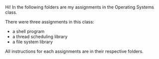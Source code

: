 Hi! In the following folders are my assignments in the Operating Systems class.

There were three assignments in this class:
- a shell program
- a thread scheduling library
- a file system library

All instructions for each assignments are in their respective folders.
